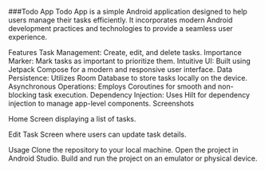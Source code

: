 ###Todo App
Todo App is a simple Android application designed to help users manage their tasks efficiently. It incorporates modern Android development practices and technologies to provide a seamless user experience.

Features
Task Management: Create, edit, and delete tasks.
Importance Marker: Mark tasks as important to prioritize them.
Intuitive UI: Built using Jetpack Compose for a modern and responsive user interface.
Data Persistence: Utilizes Room Database to store tasks locally on the device.
Asynchronous Operations: Employs Coroutines for smooth and non-blocking task execution.
Dependency Injection: Uses Hilt for dependency injection to manage app-level components.
Screenshots

Home Screen displaying a list of tasks.


Edit Task Screen where users can update task details.

Usage
Clone the repository to your local machine.
Open the project in Android Studio.
Build and run the project on an emulator or physical device.
